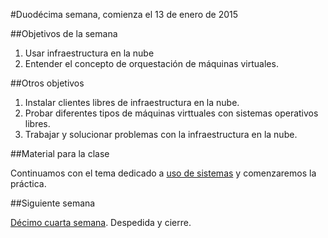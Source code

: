 #Duodécima semana, comienza el 13 de enero de 2015

##Objetivos de la semana

1. Usar infraestructura en la nube
2. Entender el concepto de orquestación de máquinas virtuales.

##Otros objetivos

1. Instalar clientes libres de infraestructura en la nube.
2. Probar diferentes tipos de máquinas virttuales con sistemas operativos libres.
3. Trabajar y solucionar problemas con la infraestructura en la nube.

##Material para la clase

Continuamos con el tema dedicado a [uso de sistemas](http://jj.github.io/IV/documentos/temas/Uso_de_sistemas) y comenzaremos la práctica.



##Siguiente semana

[Décimo cuarta semana](14-semana.md). Despedida y cierre.  
